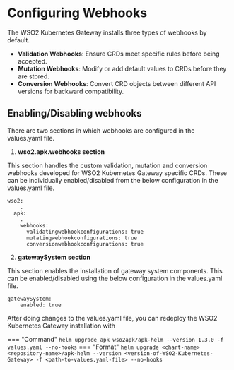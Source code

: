# Configuring Webhooks

The WSO2 Kubernetes Gateway installs three types of webhooks by default. 

- **Validation Webhooks**: Ensure CRDs meet specific rules before being accepted.
- **Mutation Webhooks**: Modify or add default values to CRDs before they are stored.
- **Conversion Webhooks**: Convert CRD objects between different API versions for backward compatibility.

## Enabling/Disabling webhooks

There are two sections in which webhooks are configured in the values.yaml file.

1. **wso2.apk.webhooks section**

This section handles the custom validation, mutation and conversion webhooks developed for WSO2 Kubernetes Gateway specific CRDs. These can be individually enabled/disabled from the below configuration in the values.yaml file.

```
wso2:
    .
  apk:
    .
    webhooks:
      validatingwebhookconfigurations: true
      mutatingwebhookconfigurations: true
      conversionwebhookconfigurations: true
```
2. **gatewaySystem section**

This section enables the installation of gateway system components. This can be enabled/disabled using the below configuration in the values.yaml file.

```
gatewaySystem:
    enabled: true
```

After doing changes to the values.yaml file, you can redeploy the WSO2 Kubernetes Gateway installation with

=== "Command"
    ```
    helm upgrade apk wso2apk/apk-helm --version 1.3.0 -f values.yaml --no-hooks
    ```
=== "Format"
    ```
    helm upgrade <chart-name> <repository-name>/apk-helm --version <version-of-WSO2-Kubernetes-Gateway> -f <path-to-values.yaml-file> --no-hooks
    ```